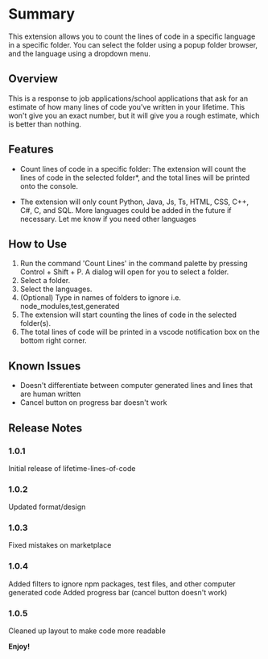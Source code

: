 # Summary
This extension allows you to count the lines of code in a specific language in a specific folder. You can select the folder using a popup folder browser, and the language using a dropdown menu. 

## Overview

This is a response to job applications/school applications that ask for an estimate of how many lines of code you've written in your lifetime. This won't give you an exact number, but it will give you a rough estimate, which is better than nothing. 

## Features

* Count lines of code in a specific folder: The extension will count the lines of code in the selected folder*, and the total lines will be printed onto the console.

* The extension will only count Python, Java, Js, Ts, HTML, CSS, C++, C#, C, and SQL. More languages could be added in the future if necessary. Let me know if you need other languages

## How to Use

1. Run the command 'Count Lines' in the command palette by pressing Control + Shift + P. A dialog will open for you to select a folder.
2. Select a folder. 
3. Select the languages.
4. (Optional) Type in names of folders to ignore i.e. node_modules,test,generated
5. The extension will start counting the lines of code in the selected folder(s).
6. The total lines of code will be printed in a vscode notification box on the bottom right corner.

## Known Issues

* Doesn't differentiate between computer generated lines and lines that are human written 
* Cancel button on progress bar doesn't work 

## Release Notes


### 1.0.1

Initial release of lifetime-lines-of-code

### 1.0.2

Updated format/design 

### 1.0.3 

Fixed mistakes on marketplace

### 1.0.4

Added filters to ignore npm packages, test files, and other computer generated code
Added progress bar (cancel button doesn't work)

### 1.0.5

Cleaned up layout to make code more readable 

**Enjoy!**